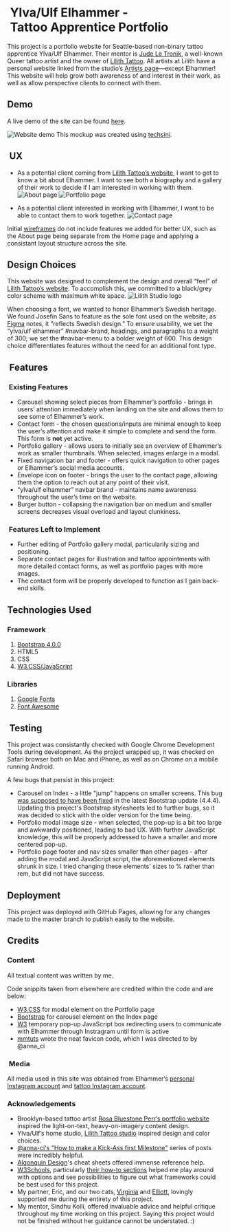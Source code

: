 #  Ylva/Ulf Elhammer - Tattoo Apprentice Portfolio 
This project is a portfolio website for Seattle-based non-binary tattoo apprentice Ylva/Ulf Elhammer. Their mentor is [Jude Le Tronik](https://judeletronik.com), a well-known Queer tattoo artist and the owner of [Lilith Tattoo](https://lilithtattooseattle.com). All artists at Lilith have a personal website linked from the studio’s [Artists page](https://lilithtattooseattle.com/artists)—except Elhammer! This website will help grow both awareness of and interest in their work, as well as allow perspective clients to connect with them.

## Demo 
A live demo of the site can be found [here](https://itmemarg.github.io/MS1-elhammer/).

![Website demo](https://github.com/ItMeMarg/MilestoneOne/blob/master/assets/images/demo.png?raw=true)
This mockup was created using [techsini](https://techsini.com/multi-mockup/index.php).

##  UX
*  As a potential client coming from [Lilith Tattoo’s website](https://lilithtattooseattle.com), I want to get to know a bit about Elhammer. I want to see both a biography and a gallery of their work to decide if I am interested in working with them.
![About page](https://github.com/ItMeMarg/MilestoneOne/blob/master/assets/images/about.png?raw=true)
![Portfolio page](https://github.com/ItMeMarg/MilestoneOne/blob/master/assets/images/portfolio.png?raw=true)

*  As a potential client interested in working with Elhammer, I want to be able to contact them to work together.
![Contact page](https://github.com/ItMeMarg/MilestoneOne/blob/master/assets/images/contact.png?raw=true)

Initial [wireframes](https://github.com/ItMeMarg/MilestoneOne/blob/master/wireframes/milestone1.pdf) do not include features we added for better UX, such as the About page being separate from the Home page and applying a consistant layout structure across the site. 

## Design Choices
This website was designed to complement the design and overall “feel” of [Lilith Tattoo’s website](https://lilithtattooseattle.com). To accomplish this, we committed to a black/grey color scheme with maximum white space. 
![Lilith Studio logo](https://github.com/ItMeMarg/MilestoneOne/blob/master/assets/images/lilithlogo.png?raw=true)

When choosing a font, we wanted to honor Elhammer’s Swedish heritage. We found Josefin Sans to feature as the sole font used on the website; as [Figma](https://figma.com/google-fonts/josefin-sans-font-pairings/) notes, it “reflects Swedish design.” To ensure usability, we set the “ylva/ulf elhammer” #navbar-brand, headings, and paragraphs to a weight of 300; we set the #navbar-menu to a bolder weight of 600. This design choice differentiates features without the need for an additional font type. 

##  Features
###  Existing Features
*  Carousel showing select pieces from Elhammer’s portfolio - brings in users’ attention immediately when landing on the site and allows them to see some of Elhammer’s work.
*  Contact form - the chosen questions/inputs are minimal enough to keep the user’s attention and make it simple to complete and send the form. This form is **not** yet active.
*  Portfolio gallery - allows users to initially see an overview of Elhammer’s work as smaller thumbnails. When selected, images enlarge in a modal. 
*  Fixed navigation bar and footer - offers quick navigation to other pages or Elhammer’s social media accounts.
*  Envelope icon on footer - brings the user to the contact page, allowing them the option to reach out at any point of their visit. 
*  “ylva/ulf elhammer” navbar brand - maintains name awareness throughout the user’s time on the website. 
*  Burger button - collapsing the navigation bar on medium and smaller screens decreases visual overload and layout clunkiness. 

###  Features Left to Implement
*  Further editing of Portfolio gallery modal, particularily sizing and positioning. 
*  Separate contact pages for illustration and tattoo appointments with more detailed contact forms, as well as portfolio pages with more images.
*  The contact form will be properly developed to function as I gain back-end skills. 

##  Technologies Used

### Framework
1.  [Bootstrap 4.0.0](https://getbootstrap.com)
2.  HTML5	
3.  CSS
4.  [W3.CSS/JavaScript](https://www.w3schools.com/w3css)

###  Libraries 
1.  [Google Fonts](https://fonts.google.com)
2.  [Font Awesome](https://fontawesome.com)

##  Testing
This project was consistantly checked with Google Chrome Development Tools during development. As the project wrapped up, it was checked on Safari browser both on Mac and iPhone, as well as on Chrome on a mobile running Android. 

A few bugs that persist in this project:
*  Carousel on Index - a little "jump" happens on smaller screens. This bug [was supposed to have been fixed](https://github.com/twbs/bootstrap/issues/22420) in the latest Bootstrap update (4.4.4). Updating this project's Bootstrap stylesheets led to further bugs, so it was decided to stick with the older version for the time being. 
*  Portfolio modal image size - when selected, the pop-up is a bit too large and awkwardly positioned, leading to bad UX. With further JavaScript knowledge, this will be properly addressed to have a smaller and more centered pop-up. 
* Portfolio page footer and nav sizes smaller than other pages - after adding the modal and JavaScript script, the aforementioned elements shrunk in size. I tried changing these elements' sizes to % rather than rem, but did not have success. 


##  Deployment
This project was deployed with GitHub Pages, allowing for any changes made to the master branch to publish easily to the website. 


##  Credits
### Content
All textual content was written by me. 

Code snippits taken from elsewhere are credited within the code and are below:
*  [W3.CSS](https://www.w3schools.com/w3css/w3css_modal.asp) for modal element on the Portfolio page
*  [Bootstrap](https://getbootstrap.com/docs/4.0/components/carousel/) for carousel element on the Index page
*  [W3](https://www.w3schools.com/js/js_popup.asp) temporary pop-up JavaScript box redirecting users to communicate with Elhammer through Instragram until form is active
*  [mmtuts](https://youtu.be/kEf1xSwX5D8) wrote the neat favicon code, which I was directed to by @anna_ci


###  Media
All media used in this site was obtained from Elhammer’s [personal Instagram account](https://www.instagram.com/yelvis/) and [tattoo Instagram account](https://www.instagram.com/ylva.tattoo).

###  Acknowledgements
*  Brooklyn-based tattoo artist [Rosa Bluestone Perr’s portfolio website](https://bluestonebabe.com/) inspired the light-on-text, heavy-on-imagery content design.
*  Ylva/Ulf’s home studio, [Lilith Tattoo studio](https://lilithtattooseattle.com) inspired design and color choices.
*  [@anna-ci's "How to make a Kick-Ass first Milestone"](https://slack-files.com/files-pri-safe/T0L30B202-FL1APG8SW/milestone_1_part_1.pdf?c=1586896605-8e988cbd8fc198b0) series of posts were incredibly helpful.
*  [Algonquin Design](https://learn-the-web.algonquindesign.ca/topics/html-semantics-cheat-sheet/)'s cheat sheets offered immense reference help.
*  [W3Schools](https://www.w3schools.com/), particularly [their how-to sections](https://www.w3schools.com/howto/default.asp) helped me play around with options and see possibilities to figure out what frameworks could be best used for this project. 
*  My partner, Eric, and our two cats, [Virginia](https://twitter.com/MiltantModerate/status/1249902617880186885) and [Elliott](https://twitter.com/MiltantModerate/status/1249477542488113153), lovingly supported me during the entirety of this project. 
*  My mentor, Sindhu Kolli, offered invaluable advice and helpful critique throughout my time working on this project. Saying this project would not be finished without her guidance cannot be understated. :) 

